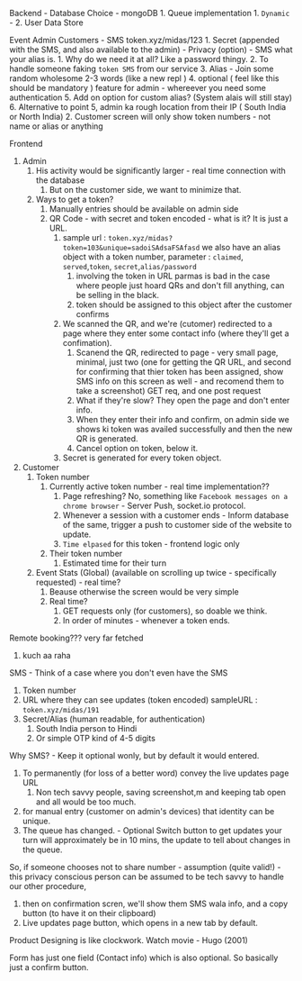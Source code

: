 Backend - 
Database Choice - mongoDB
    1. Queue implementation
       1. `Dynamic` - 
    2. User Data Store


Event
Admin
Customers - SMS token.xyz/midas/123
    1. Secret (appended with the SMS, and also available to the admin) - Privacy (option) - SMS what your alias is. 
       1. Why do we need it at all? Like a password thingy.
       2. To handle someone faking `token SMS` from our service
       3. Alias - Join some random wholesome 2-3 words  (like a new repl )
       4. optional ( feel like this should be mandatory ) feature for admin - whereever you need some authentication
       5. Add on option for custom alias? (System alais will still stay)
       6. Alternative to point 5, admin ka rough location from their IP ( South India or North India)
    2. Customer screen will only show token numbers - not name or alias or anything




Frontend 

1. Admin
   1. His activity would be significantly larger - real time connection with the database
      1. But on the customer side, we want to minimize that.
   2. Ways to get a token?
      1. Manually entries should be available on admin side
      2. QR Code - with secret and token encoded - what is it? It is just a URL.
         1. sample url : `token.xyz/midas?token=103&unique=sadoiSAdsaFSAfasd` we also have an alias object with a token number, parameter : `claimed`, `served`,`token`, `secret`,`alias/password`
            1. involving the token in URL parmas is bad in the case where people just hoard QRs and don't fill anything, can be selling in the black. 
            2. token should be assigned to this object after the customer confirms
         2. We scanned the QR, and we're (cutomer) redirected to a page where they enter some contact info (where they'll get a confimation).
            1. Scanend the QR, redirected to page - very small page, minimal, just two (one for getting the QR URL, and second for confirming that thier token has been assigned, show SMS info on this screen as well - and recomend them to take a screenshot) GET req, and one post request
            2. What if they're slow? They open the page and don't enter info.
            3. When they enter their info and confirm, on admin side we shows ki token was availed successfully and then the new QR is generated.
            4. Cancel option on token, below it. 
         3. Secret is generated for every token object.
2. Customer
   1. Token number 
      1. Currently active token number - real time implementation?? 
         1. Page refreshing? No, something like `Facebook messages on a chrome browser` - Server Push, socket.io protocol.
         2. Whenever a session with a customer ends - Inform database of the same, trigger a push to customer side of the website to update.
         3. `Time elpased` for this token - frontend logic only
      2. Their token number
         1. Estimated time for their turn
   2. Event Stats (Global) (available on scrolling up twice - specifically requested) - real time?
      1. Beause otherwise the screen would be very simple
      2. Real time? 
         1. GET requests only (for customers), so doable we think. 
         2. In order of minutes - whenever a token ends.



Remote booking??? very far fetched
1. kuch aa raha 



SMS - Think of a case where you don't even have the SMS
1. Token number
2. URL where they can see updates (token encoded) sampleURL : `token.xyz/midas/191`
3. Secret/Alias (human readable, for authentication)
   1. South India person to Hindi
   2. Or simple OTP kind of 4-5 digits

Why SMS? - Keep it optional wonly, but by default it would entered.
1. To permanently (for loss of a better word) convey the live updates page URL
   1. Non tech savvy people, saving screenshot,m and keeping tab open and all would be too much. 
2. for manual entry (customer on admin's devices) that identity can be unique.
3. The queue has changed. - Optional Switch button to get updates your turn will approximately be in 10 mins, the update to tell about changes in the queue.

So, if someone chooses not to share number - assumption  (quite valid!) - this privacy conscious person can be assumed to be tech savvy to handle our other procedure, 
   1. then on confirmation scren, we'll show them SMS wala info, and a copy button (to have it on their clipboard)
   2. Live updates page button, which opens in a new tab by default.

Product Designing is like clockwork.
Watch movie - Hugo (2001)


Form has just one field (Contact info) which is also optional. So basically just a confirm button.